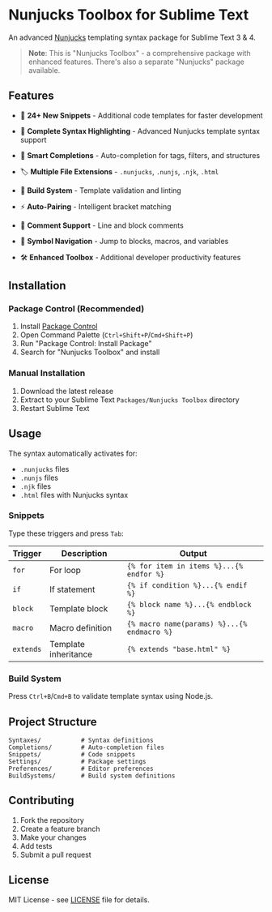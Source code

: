 # Nunjucks Toolbox for Sublime Text

An advanced [Nunjucks](https://mozilla.github.io/nunjucks/) templating syntax package for Sublime Text 3 & 4.

> **Note**: This is "Nunjucks Toolbox" - a comprehensive package with enhanced features. There's also a separate "Nunjucks" package available.

## Features

- 📝 **24+ New Snippets** - Additional code templates for faster development

- 🎨 **Complete Syntax Highlighting** - Advanced Nunjucks template syntax support
- 📝 **Smart Completions** - Auto-completion for tags, filters, and structures
- 🏷️ **Multiple File Extensions** - `.nunjucks`, `.nunjs`, `.njk`, `.html`
- 🔧 **Build System** - Template validation and linting
- ⚡ **Auto-Pairing** - Intelligent bracket matching
- 💬 **Comment Support** - Line and block comments
- 🎯 **Symbol Navigation** - Jump to blocks, macros, and variables
- 🛠️ **Enhanced Toolbox** - Additional developer productivity features

## Installation

### Package Control (Recommended)

1. Install [Package Control](https://packagecontrol.io/installation)
2. Open Command Palette (`Ctrl+Shift+P`/`Cmd+Shift+P`)
3. Run "Package Control: Install Package"
4. Search for "Nunjucks Toolbox" and install

### Manual Installation

1. Download the latest release
2. Extract to your Sublime Text `Packages/Nunjucks Toolbox` directory
3. Restart Sublime Text

## Usage

The syntax automatically activates for:

- `.nunjucks` files
- `.nunjs` files
- `.njk` files
- `.html` files with Nunjucks syntax

### Snippets

Type these triggers and press `Tab`:

| Trigger   | Description          | Output                                      |
| --------- | -------------------- | ------------------------------------------- |
| `for`     | For loop             | `{% for item in items %}...{% endfor %}`    |
| `if`      | If statement         | `{% if condition %}...{% endif %}`          |
| `block`   | Template block       | `{% block name %}...{% endblock %}`         |
| `macro`   | Macro definition     | `{% macro name(params) %}...{% endmacro %}` |
| `extends` | Template inheritance | `{% extends "base.html" %}`                 |

### Build System

Press `Ctrl+B`/`Cmd+B` to validate template syntax using Node.js.

## Project Structure

```
Syntaxes/           # Syntax definitions
Completions/        # Auto-completion files
Snippets/           # Code snippets
Settings/           # Package settings
Preferences/        # Editor preferences
BuildSystems/       # Build system definitions
```

## Contributing

1. Fork the repository
2. Create a feature branch
3. Make your changes
4. Add tests
5. Submit a pull request

## License

MIT License - see [LICENSE](LICENSE) file for details.
